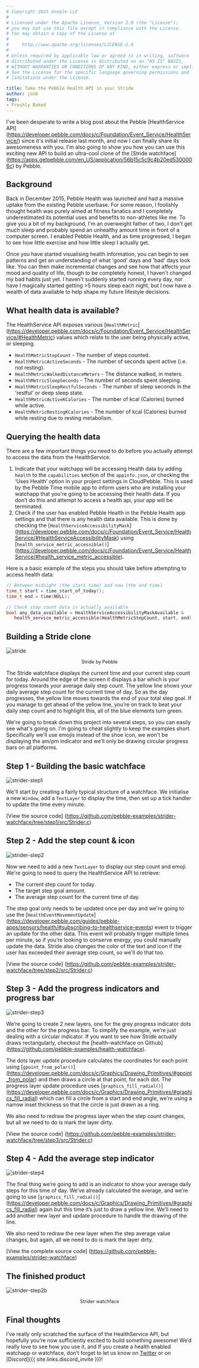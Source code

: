 ```yaml
---
# Copyright 2025 Google LLC
#
# Licensed under the Apache License, Version 2.0 (the "License");
# you may not use this file except in compliance with the License.
# You may obtain a copy of the License at
#
#     http://www.apache.org/licenses/LICENSE-2.0
#
# Unless required by applicable law or agreed to in writing, software
# distributed under the License is distributed on an "AS IS" BASIS,
# WITHOUT WARRANTIES OR CONDITIONS OF ANY KIND, either express or implied.
# See the License for the specific language governing permissions and
# limitations under the License.

title: Take the Pebble Health API in your Stride
author: jonb
tags:
- Freshly Baked
---
```


I've been desperate to write a blog post about the Pebble [HealthService API]
(https://developer.pebble.com/docs/c/Foundation/Event_Service/HealthService/)
since it's initial release last month, and now I can finally share its
awesomeness with you. I'm also going to show you how you can use this exciting
new API to build an ultra-cool clone of the [Stride watchface]
(https://apps.getpebble.com/en_US/application/56b15c5c9c4b20ed5300006c) by
Pebble.


## Background

Back in December 2015, Pebble Health was launched and had a massive uptake from
the existing Pebble userbase. For some reason, I foolishly thought health was
purely aimed at fitness fanatics and I completely underestimated its potential
uses and benefits to non-athletes like me. To give you a bit of my background,
I'm an overweight father of two, I don't get much sleep and probably spend an
unhealthy amount time in front of a computer screen. I enabled Pebble Health,
and as time progressed, I began to see how little exercise and how little sleep
I actually get.

Once you have started visualising health information, you can begin to see
patterns and get an understanding of what 'good' days and 'bad' days look like.
You can then make incremental changes and see how that affects your mood and
quality of life, though to be completely honest, I haven't changed my bad habits
just yet. I haven't suddenly started running every day, nor have I magically
started getting &gt;5 hours sleep each night, but I now have a wealth of data
available to help shape my future lifestyle decisions.

## What health data is available?

The HealthService API exposes various [`HealthMetric`]
(https://developer.pebble.com/docs/c/Foundation/Event_Service/HealthService/#HealthMetric)
values which relate to the user being physically active, or sleeping.

- `HealthMetricStepCount` - The number of steps counted.
- `HealthMetricActiveSeconds` - The number of seconds spent
active (i.e. not resting).
- `HealthMetricWalkedDistanceMeters` - The distance
walked, in meters.
- `HealthMetricSleepSeconds` - The number of seconds spent
sleeping.
- `HealthMetricSleepRestfulSeconds` - The number of sleep
seconds in the 'restful' or deep sleep state.
- `HealthMetricActiveKCalories` - The number of kcal 
(Calories) burned while active.
- `HealthMetricRestingKCalories` - The number of kcal 
(Calories) burned while resting due to resting metabolism.

## Querying the health data

There are a few important things you need to do before you actually attempt to
access the data from the HealthService.

1. Indicate that your watchapp will be accessing Health data by adding `health`
to the `capabilities` section of the `appinfo.json`, or checking the ‘Uses Health’
option in your project settings in CloudPebble. This is used by the Pebble Time
mobile app to inform users who are installing your watchapp that you're going to
be accessing their health data. If you don’t do this and attempt to access a
health api, your app will be terminated.
2. Check if the user has enabled Pebble Health in the Pebble Health app settings
and that there is any health data available. This is done by checking the
[`HealthServiceAccessibilityMask`]
(https://developer.pebble.com/docs/c/Foundation/Event_Service/HealthService/#HealthServiceAccessibilityMask) 
using [`health_service_metric_accessible()`]
(https://developer.pebble.com/docs/c/Foundation/Event_Service/HealthService/#health_service_metric_accessible).

Here is a basic example of the steps you should take before attempting to access
health data:

```c
// Between midnight (the start time) and now (the end time)
time_t start = time_start_of_today();
time_t end = time(NULL);

// Check step count data is actually available
bool any_data_available = HealthServiceAccessibilityMaskAvailable & 
   health_service_metric_accessible(HealthMetricStepCount, start, end);
```

## Building a Stride clone

![stride](/images/blog/2016-03-07-image03.png)
<p style="text-align: center; font-size: 0.9em;">Stride by Pebble</p>

The Stride watchface displays the current time and your current step count for
today. Around the edge of the screen it displays a bar which is your progress
towards your average daily step count. The yellow line shows your daily average
step count for the current time of day. So as the day progresses, the yellow
line moves towards the end of your total step goal. If you manage to get ahead
of the yellow line, you’re on track to beat your daily step count and to
highlight this, all of the blue elements turn green.

We're going to break down this project into several steps, so you can easily
see what's going on. I'm going to cheat slightly to keep the examples short.
Specifically we'll use emojis instead of the shoe icon, we won't be displaying
the am/pm indicator and we’ll only be drawing circular progress bars on all
platforms.

## Step 1 - Building the basic watchface

![strider-step1](/images/blog/2016-03-07-image00.png)

We'll start by creating a fairly typical structure of a watchface. We
initialise a new `Window`, add a `TextLayer` to display the time, then set up a
tick handler to update the time every minute.

[View the source code]
(https://github.com/pebble-examples/strider-watchface/tree/step1/src/Strider.c)

## Step 2 - Add the step count & icon

![strider-step2](/images/blog/2016-03-07-image07.png)

Now we need to add a new `TextLayer` to display our step count and emoji. We're
going to need to query the HealthService API to retrieve:

- The current step count for today.
- The target step goal amount.
- The average step count for the current time of day.

The step goal only needs to be updated once per day and we're going to use the
[`HealthEventMovementUpdate`]
(https://developer.pebble.com/guides/pebble-apps/sensors/health/#subscribing-to-healthservice-events)
event to trigger an update for the other data. This event will probably trigger
multiple times per minute, so if you’re looking to conserve energy, you could
manually update the data. Stride also changes the color of the text and icon if
the user has exceeded their average step count, so we'll do that too.

[View the source code]
(https://github.com/pebble-examples/strider-watchface/tree/step2/src/Strider.c)

## Step 3 - Add the progress indicators and progress bar

![strider-step3](/images/blog/2016-03-07-image04.png)

We’re going to create 2 new layers, one for the grey progress indicator dots
and the other for the progress bar. To simplify the example, we’re just dealing
with a circular indicator. If you want to see how Stride actually draws
rectangularly, checkout the [health-watchface on Github]
(https://github.com/pebble-examples/health-watchface).

The dots layer update procedure calculates the coordinates for each point using
[`gpoint_from_polar()`]
(https://developer.pebble.com/docs/c/Graphics/Drawing_Primitives/#gpoint_from_polar)
and then draws a circle at that point, for each dot. The progress layer update
procedure uses [`graphics_fill_radial()`]
(https://developer.pebble.com/docs/c/Graphics/Drawing_Primitives/#graphics_fill_radial)
which can fill a circle from a start and end angle, we’re using a narrow inset
thickness so that the circle is just drawn as a ring.

We also need to redraw the progress layer when the step count changes, but all
we need to do is mark the layer dirty.

[View the source code]
(https://github.com/pebble-examples/strider-watchface/tree/step3/src/Strider.c)

## Step 4 - Add the average step indicator

![strider-step4](/images/blog/2016-03-07-image01.png)

The final thing we’re going to add is an indicator to show your average daily
steps for this time of day. We’ve already calculated the average, and we’re
going to use [`graphics_fill_radial()`]
(https://developer.pebble.com/docs/c/Graphics/Drawing_Primitives/#graphics_fill_radial)
again but this time it’s just to draw a yellow line. We’ll need to add another
new layer and update procedure to handle the drawing of the line.

We also need to redraw the new layer when the step average value changes, but
again, all we need to do is mark the layer dirty.

[View the complete source code]
(https://github.com/pebble-examples/strider-watchface)

## The finished product

![strider-step2b](/images/blog/2016-03-07-image05.jpg)
<p style="text-align: center; font-size: 0.9em;">Strider watchface</p>

## Final thoughts

I’ve really only scratched the surface of the HealthService API, but hopefully
you’re now sufficiently excited to build something awesome! We’d really love to
see how you use it, and If you create a health enabled watchapp or watchface,
don’t forget to let us know on [Twitter](http://twitter.com/pebbledev) or on
[Discord]({{ site.links.discord_invite }})!
